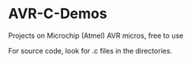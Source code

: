 # AVR-C-Demos
Projects on Microchip (Atmel) AVR micros, free to use

For source code, look for .c files in the directories.
